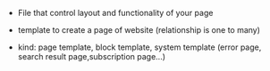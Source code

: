 + File that control layout and functionality of your page
+ template to create a page of website (relationship is one to many)

+ kind: page template, block template, system template (error page, search result page,subscription page...)